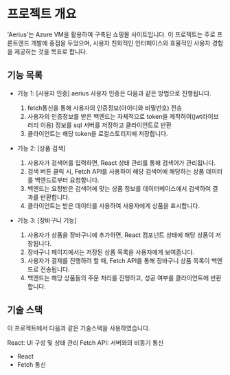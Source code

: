 # 프로젝트 개요
'Aerius'는 Azure VM을 활용하여 구축된 쇼핑몰 사이트입니다. 이 프로젝트는 주로 프론트엔드 개발에 중점을 두었으며, 사용자 친화적인 인터페이스와 효율적인 사용자 경험을 제공하는 것을 목표로 합니다.

## 기능 목록

- 기능 1: [사용자 인증]
  aerius 사용자 인증은 다음과 같은 방법으로 진행됩니다.
  1. fetch통신을 통해 사용자의 인증정보(아이디와 비밀번호) 전송
  2. 사용자의 인증정보를 받은 백엔드는 자체적으로 token을 제작하여(jwt라이브러리 이용) 정보를 sql 서버를 저장하고 클라이언트로 반환
  3. 클라이언트는 해당 token을 로컬스토리지에 저장합니다.
    
- 기능 2: [상품 검색]
  1. 사용자가 검색어를 입력하면, React 상태 관리를 통해 검색어가 관리됩니다.
  2. 검색 버튼 클릭 시, Fetch API를 사용하여 해당 검색어에 해당하는 상품 데이터를 백엔드로부터 요청합니다.
  3. 백엔드는 요청받은 검색어에 맞는 상품 정보를 데이터베이스에서 검색하여 결과를 반환합니다.
  4. 클라이언트는 받은 데이터를 사용하여 사용자에게 상품을 표시합니다.
     
- 기능 3: [장바구니 기능]
  1. 사용자가 상품을 장바구니에 추가하면, React 컴포넌트 상태에 해당 상품이 저장됩니다.
  2. 장바구니 페이지에서는 저장된 상품 목록을 사용자에게 보여줍니다.
  3. 사용자가 결제를 진행하려 할 때, Fetch API를 통해 장바구니 상품 목록이 백엔드로 전송됩니다.
  4. 백엔드는 해당 상품들의 주문 처리를 진행하고, 성공 여부를 클라이언트에 반환합니다.
  

## 기술 스택

이 프로젝트에서 다음과 같은 기술스택을 사용하였습니다.

React: UI 구성 및 상태 관리
Fetch API: 서버와의 비동기 통신
- React
- Fetch 통신
